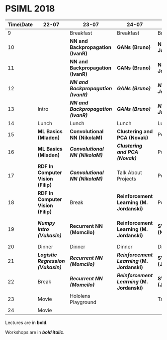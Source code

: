 # PSIML 2018

|Time\Date | 22-07                                  | 23-07                                  | 24-07                                      | 25-07                             | 26-07               | 27-07                                       | 28-07                        | 29-07                 | 30-07               | 31-07     |
|----------|----------------------------------------|----------------------------------------|--------------------------------------------|-----------------------------------|---------------------|---------------------------------------------|------------------------------|-----------------------|---------------------|-----------|
|9         |                                        | Breakfast                              | Breakfast                                  | Breakfast                         | Breakfast           | Breakfast                                   | Breakfast                    | Breakfast             | Breakfast           | Breakfast |
|10        |                                        | **NN and Backpropagation (IvanR)**     | **GANs (Bruno)**                           | **NLP (M. Jovanovic/Danijela)**   | Hike                | **SLAM (Filip)**                            | **ML in Medicine (Olivera)** | **Invited Talk**      |                     | Leave     |
|11        |                                        | **NN and Backpropagation (IvanR)**     | **GANs (Bruno)**                           | **NLP (M. Jovanovic/Danijela)**   | Hike                | **SLAM (Filip)**                            | **ML in Medicine (Olivera)** | **Invited Talk**      |                     |           |
|12        |                                        | **_NN and Backpropagation (IvanR)_**   | **_GANs (Bruno)_**                         | **_NLP (M. Jovanovic/Danijela)_** | Hike                |                                             |                              |                       |                     |           |
|13        | Intro                                  | **_NN and Backpropagation (IvanR)_**   | **_GANs (Bruno)_**                         | **_NLP (M. Jovanovic/Danijela)_** | Hike                |                                             |                              |                       |                     |           |
|14        | Lunch                                  | Lunch                                  | Lunch                                      | Lunch                             | Lunch               | Lunch                                       | Lunch                        | Lunch                 | Lunch               |           |
|15        | **ML Basics (Mladen)**                 | **Convolutional NN (NikolaM)**         | **Clustering and PCA (Novak)**             | Pool                              | Hike                |                                             |                              |                       | Presenting Projects |           |
|16        | **ML Basics (Mladen)**                 | **_Convolutional NN (NikolaM)_**       | **_Clustering and PCA (Novak)_**           | Pool                              | Hike                |                                             |                              |                       | Presenting Projects |           |
|17        | **RDF In Computer Vision (Filip)**     | **_Convolutional NN (NikolaM)_**       | Talk About Projects                        | Pool                              | Hike                | **Supervised learning algorithms (Mladen)** |                              |                       | Presenting Projects |           |
|18        | **RDF In Computer Vision (Filip)**     | Break                                  | **Reinforcement Learning (M. Jordanski)**  | Pool                              | Hike                | **Supervised learning algorithms (Mladen)** |                              |                       | Presenting Projects |           |
|19        | **_Numpy Intro (Vukasin)_**            | **Recurrent NN (Momcilo)**             | **Reinforcement Learning (M. Jordanski)**  | **SVM Applications (NikolaT)**    | Hololens Playground | **Supervised learning algorithms (Mladen)** |                              |                       | Presenting Projects |           |
|20        | Dinner                                 | Dinner                                 | Dinner                                     | Dinner                            | Dinner              | Dinner                                      | Dinner                       | Dinner                | Barbecue            |           |
|21        | **_Logistic Regression (Vukasin)_**    | **_Recurrent NN (Momcilo)_**           | **_Reinforcement Learning_ (M. Jordanski)**| **SVM adn RKHS (Jovana)**         | Kick Off Projects   | Project related scrum                       | Project related scrum        | Project related scrum | Barbecue            |           |
|22        | Break                                  | **_Recurrent NN (Momcilo)_**           | **_Reinforcement Learning_ (M. Jordanski)**| **SVM adn RKHS (Jovana)**         |                     |                                             |                              |                       | Barbecue            |           |
|23        | Movie                                  | Hololens Playground                    |                                            | Talk About Projects               |                     |                                             |                              |                       | Barbecue            |           |
|24        | Movie                                  |                                        |                                            |                                   |                     |                                             |                              |                       | Barbecue            |           |

Lectures are in **bold**.

Workshops are in **_bold italic_**.
